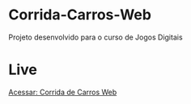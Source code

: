 # Corrida-Carros-Web
Projeto desenvolvido para o curso de Jogos Digitais

# Live
[Acessar: Corrida de Carros Web](https://friendly-wright-ed3187.netlify.app)